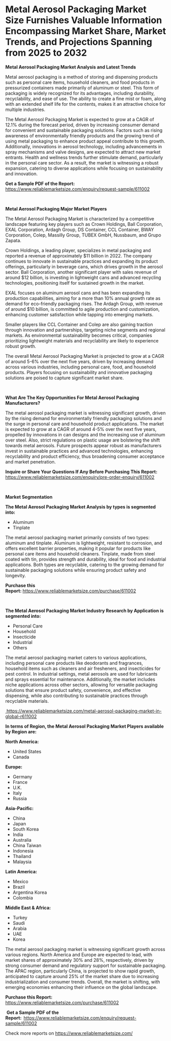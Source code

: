 <p><h1>Metal Aerosol Packaging Market Size Furnishes Valuable Information Encompassing Market Share, Market Trends, and Projections Spanning from 2025 to 2032</h1></p><p><strong>Metal Aerosol Packaging Market Analysis and Latest Trends</strong></p>
<p><p>Metal aerosol packaging is a method of storing and dispensing products such as personal care items, household cleaners, and food products in pressurized containers made primarily of aluminum or steel. This form of packaging is widely recognized for its advantages, including durability, recyclability, and ease of use. The ability to create a fine mist or foam, along with an extended shelf life for the contents, makes it an attractive choice for multiple industries.</p><p>The Metal Aerosol Packaging Market is expected to grow at a CAGR of 12.1% during the forecast period, driven by increasing consumer demand for convenient and sustainable packaging solutions. Factors such as rising awareness of environmentally friendly products and the growing trend of using metal packaging to enhance product appeal contribute to this growth. Additionally, innovations in aerosol technology, including advancements in spray mechanisms and valve designs, are expected to attract new market entrants. Health and wellness trends further stimulate demand, particularly in the personal care sector. As a result, the market is witnessing a robust expansion, catering to diverse applications while focusing on sustainability and innovation.</p></p>
<p><strong>Get a Sample PDF of the Report:&nbsp;</strong> <a href="https://www.reliablemarketsize.com/enquiry/request-sample/611002?utm_campaign=2759&utm_medium=2&utm_source=Github&utm_content=ia&utm_term=23032025&utm_id=metal-aerosol-packaging">https://www.reliablemarketsize.com/enquiry/request-sample/611002</a></p>
<p>&nbsp;</p>
<p><strong>Metal Aerosol Packaging Major Market Players</strong></p>
<p><p>The Metal Aerosol Packaging Market is characterized by a competitive landscape featuring key players such as Crown Holdings, Ball Corporation, EXAL Corporation, Ardagh Group, DS Container, CCL Container, BWAY Corporation, Colep, Massilly Group, TUBEX GmbH, Nussbaum, and Grupo Zapata. </p><p>Crown Holdings, a leading player, specializes in metal packaging and reported a revenue of approximately $11 billion in 2022. The company continues to innovate in sustainable practices and expanding its product offerings, particularly in beverage cans, which drives growth in the aerosol sector. Ball Corporation, another significant player with sales revenue of around $12 billion, is investing in lightweight cans and advanced recycling technologies, positioning itself for sustained growth in the market.</p><p>EXAL focuses on aluminum aerosol cans and has been expanding its production capabilities, aiming for a more than 10% annual growth rate as demand for eco-friendly packaging rises. The Ardagh Group, with revenue of around $10 billion, is committed to agile production and customization, enhancing customer satisfaction while tapping into emerging markets. </p><p>Smaller players like CCL Container and Colep are also gaining traction through innovation and partnerships, targeting niche segments and regional markets. As environmental sustainability becomes critical, companies prioritizing lightweight materials and recyclability are likely to experience robust growth.</p><p>The overall Metal Aerosol Packaging Market is projected to grow at a CAGR of around 5-6% over the next five years, driven by increasing demand across various industries, including personal care, food, and household products. Players focusing on sustainability and innovative packaging solutions are poised to capture significant market share.</p></p>
<p>&nbsp;</p>
<p><strong>What Are The Key Opportunities For Metal Aerosol Packaging Manufacturers?</strong></p>
<p><p>The metal aerosol packaging market is witnessing significant growth, driven by the rising demand for environmentally friendly packaging solutions and the surge in personal care and household product applications. The market is expected to grow at a CAGR of around 4-5% over the next five years, propelled by innovations in can designs and the increasing use of aluminum over steel. Also, strict regulations on plastic usage are bolstering the shift towards metal aerosols. Future prospects appear robust as manufacturers invest in sustainable practices and advanced technologies, enhancing recyclability and product efficiency, thus broadening consumer acceptance and market penetration.</p></p>
<p><strong>Inquire or Share Your Questions If Any Before Purchasing This Report:</strong> <a href="https://www.reliablemarketsize.com/enquiry/pre-order-enquiry/611002?utm_campaign=2759&utm_medium=2&utm_source=Github&utm_content=ia&utm_term=23032025&utm_id=metal-aerosol-packaging">https://www.reliablemarketsize.com/enquiry/pre-order-enquiry/611002</a></p>
<p>&nbsp;</p>
<p><strong>Market Segmentation</strong></p>
<p><strong>The Metal Aerosol Packaging Market Analysis by types is segmented into:</strong></p>
<p><ul><li>Aluminum</li><li>Tinplate</li></ul></p>
<p><p>The metal aerosol packaging market primarily consists of two types: aluminum and tinplate. Aluminum is lightweight, resistant to corrosion, and offers excellent barrier properties, making it popular for products like personal care items and household cleaners. Tinplate, made from steel coated with tin, provides strength and durability, ideal for food and industrial applications. Both types are recyclable, catering to the growing demand for sustainable packaging solutions while ensuring product safety and longevity.</p></p>
<p><strong>Purchase this Report:&nbsp;</strong><a href="https://www.reliablemarketsize.com/purchase/611002?utm_campaign=2759&utm_medium=2&utm_source=Github&utm_content=ia&utm_term=23032025&utm_id=metal-aerosol-packaging">https://www.reliablemarketsize.com/purchase/611002</a></p>
<p>&nbsp;</p>
<p><strong>The Metal Aerosol Packaging Market Industry Research by Application is segmented into:</strong></p>
<p><ul><li>Personal Care</li><li>Household</li><li>Insecticide</li><li>Industrial</li><li>Others</li></ul></p>
<p><p>The metal aerosol packaging market caters to various applications, including personal care products like deodorants and fragrances, household items such as cleaners and air fresheners, and insecticides for pest control. In industrial settings, metal aerosols are used for lubricants and sprays essential for maintenance. Additionally, the market includes niche applications across other sectors, allowing for versatile packaging solutions that ensure product safety, convenience, and effective dispensing, while also contributing to sustainable practices through recyclable materials.</p></p>
<p><a href="https://www.reliablemarketsize.com/metal-aerosol-packaging-market-in-global-r611002?utm_campaign=2759&utm_medium=2&utm_source=Github&utm_content=ia&utm_term=23032025&utm_id=metal-aerosol-packaging">&nbsp;https://www.reliablemarketsize.com/metal-aerosol-packaging-market-in-global-r611002</a></p>
<p><strong>In terms of Region, the Metal Aerosol Packaging Market Players available by Region are:</strong></p>
<p>
    <p> <strong> North America: </strong>
        <ul>
            <li>United States</li>
            <li>Canada</li>
        </ul>
        </p> 
    <p> <strong> Europe: </strong>
        <ul>
            <li>Germany</li>
            <li>France</li>
            <li>U.K.</li>
            <li>Italy</li>
            <li>Russia</li>
        </ul>
        </p> 
    <p> <strong> Asia-Pacific: </strong>
        <ul>
            <li>China</li>
            <li>Japan</li>
            <li>South Korea</li>
            <li>India</li>
            <li>Australia</li>
            <li>China Taiwan</li>
            <li>Indonesia</li>
            <li>Thailand</li>
            <li>Malaysia</li>
        </ul>
        </p> 
    <p> <strong> Latin America: </strong>
        <ul>
            <li>Mexico</li>
            <li>Brazil</li>
            <li>Argentina Korea</li>
            <li>Colombia</li>
        </ul>
        </p> 
    <p> <strong> Middle East & Africa: </strong>
        <ul>
            <li>Turkey</li>
            <li>Saudi</li>
            <li>Arabia</li>
            <li>UAE</li>
            <li>Korea</li>
        </ul>
    </p>
    </p>
<p><p>The metal aerosol packaging market is witnessing significant growth across various regions. North America and Europe are expected to lead, with market shares of approximately 30% and 28%, respectively, driven by strong consumer demand and regulatory support for sustainable packaging. The APAC region, particularly China, is projected to show rapid growth, anticipated to capture around 25% of the market share due to increasing industrialization and consumer trends. Overall, the market is shifting, with emerging economies enhancing their influence on the global landscape.</p></p>
<p><strong>Purchase this Report: </strong><a href="https://www.reliablemarketsize.com/purchase/611002?utm_campaign=2759&utm_medium=2&utm_source=Github&utm_content=ia&utm_term=23032025&utm_id=metal-aerosol-packaging">https://www.reliablemarketsize.com/purchase/611002</a></p>
<p>&nbsp;<strong>Get a Sample PDF of the Report:&nbsp;&nbsp;</strong><a href="https://www.reliablemarketsize.com/enquiry/request-sample/611002?utm_campaign=2759&utm_medium=2&utm_source=Github&utm_content=ia&utm_term=23032025&utm_id=metal-aerosol-packaging">https://www.reliablemarketsize.com/enquiry/request-sample/611002</a></p>
<p><strong></strong></p>
<p>Check more reports on <a href="https://www.reliablemarketsize.com/?utm_campaign=2759&utm_medium=2&utm_source=Github&utm_content=ia&utm_term=23032025&utm_id=metal-aerosol-packaging">https://www.reliablemarketsize.com/</a></p>